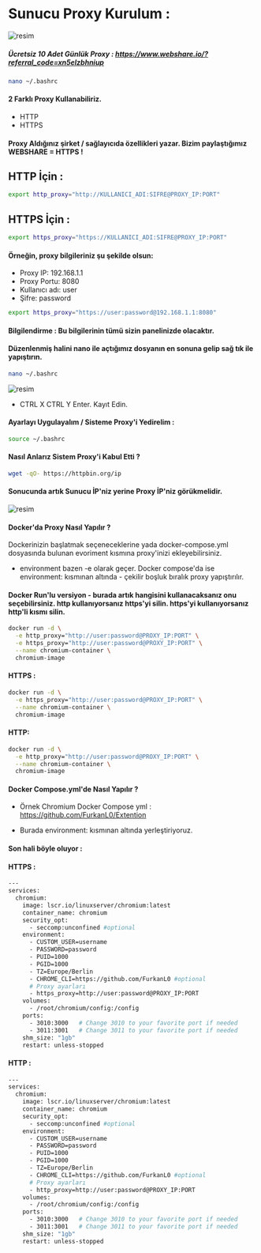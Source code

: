 # Sunucu Proxy Kurulum : 


![resim](https://github.com/user-attachments/assets/26031c4a-46d9-4bbe-9814-ddce9baa480a)


##### Ücretsiz 10 Adet Günlük Proxy : https://www.webshare.io/?referral_code=xn5elzbhniup

```bash
nano ~/.bashrc
```

#### 2 Farklı Proxy Kullanabiliriz.

- HTTP
- HTTPS

#### Proxy Aldığınız şirket / sağlayıcıda özellikleri yazar. Bizim paylaştığımız WEBSHARE = HTTPS !

## HTTP İçin : 

```bash
export http_proxy="http://KULLANICI_ADI:SIFRE@PROXY_IP:PORT"
```

## HTTPS İçin : 

```bash
export https_proxy="https://KULLANICI_ADI:SIFRE@PROXY_IP:PORT"
```

#### Örneğin, proxy bilgileriniz şu şekilde olsun:

- Proxy IP: 192.168.1.1
- Proxy Portu: 8080
- Kullanıcı adı: user
- Şifre: password


```bash
export https_proxy="https://user:password@192.168.1.1:8080"
```

#### Bilgilendirme : Bu bilgilerinin tümü sizin panelinizde olacaktır. 

#### Düzenlenmiş halini nano ile açtığımız dosyanın en sonuna gelip sağ tık ile yapıştırın.

```bash
nano ~/.bashrc
``` 
![resim](https://github.com/user-attachments/assets/dabe4720-8ec7-42ae-85e0-4461c8d13a46)

- CTRL X CTRL Y Enter. Kayıt Edin.

#### Ayarlayı Uygulayalım / Sisteme Proxy'i Yedirelim : 

```bash
source ~/.bashrc
``` 

#### Nasıl Anlarız Sistem Proxy'i Kabul Etti ?

```bash
wget -qO- https://httpbin.org/ip
```

#### Sonucunda artık Sunucu İP'niz yerine Proxy İP'niz görükmelidir.

![resim](https://github.com/user-attachments/assets/c4b096e6-8f9f-4eef-bf95-99cd8a2777b8)


#### Docker'da Proxy Nasıl Yapılır ? 

Dockerinizin başlatmak seçeneceklerine yada docker-compose.yml dosyasında bulunan evoriment kısmına proxy'inizi ekleyebilirsiniz.

- environment bazen -e olarak geçer. Docker compose'da ise environment: kısmınan altında - çekilir boşluk bıralık proxy yapıştırılır.

#### Docker Run'lu versiyon - burada artık hangisini kullanacaksanız onu seçebilirsiniz. http kullanıyorsanız https'yi silin. https'yi kullanıyorsanız http'li kısmı silin.

```bash
docker run -d \
  -e http_proxy="http://user:password@PROXY_IP:PORT" \
  -e https_proxy="http://user:password@PROXY_IP:PORT" \
  --name chromium-container \
  chromium-image
```

#### HTTPS : 

```bash
docker run -d \
  -e https_proxy="http://user:password@PROXY_IP:PORT" \
  --name chromium-container \
  chromium-image
```

#### HTTP: 

```bash
docker run -d \
  -e http_proxy="http://user:password@PROXY_IP:PORT" \
  --name chromium-container \
  chromium-image
```


#### Docker Compose.yml'de Nasıl Yapılır ? 

- Örnek Chromium Docker Compose yml : https://github.com/FurkanL0/Extention

- Burada environment: kısmınan altında yerleştiriyoruz. 

#### Son hali böyle oluyor :

#### HTTPS : 

```bash
---
services:
  chromium:
    image: lscr.io/linuxserver/chromium:latest
    container_name: chromium
    security_opt:
      - seccomp:unconfined #optional
    environment:
      - CUSTOM_USER=username
      - PASSWORD=password
      - PUID=1000
      - PGID=1000
      - TZ=Europe/Berlin
      - CHROME_CLI=https://github.com/FurkanL0 #optional
      # Proxy ayarları
      - https_proxy=http://user:password@PROXY_IP:PORT
    volumes:
      - /root/chromium/config:/config
    ports:
      - 3010:3000   # Change 3010 to your favorite port if needed
      - 3011:3001   # Change 3011 to your favorite port if needed
    shm_size: "1gb"
    restart: unless-stopped
```

#### HTTP : 

```bash
---
services:
  chromium:
    image: lscr.io/linuxserver/chromium:latest
    container_name: chromium
    security_opt:
      - seccomp:unconfined #optional
    environment:
      - CUSTOM_USER=username
      - PASSWORD=password
      - PUID=1000
      - PGID=1000
      - TZ=Europe/Berlin
      - CHROME_CLI=https://github.com/FurkanL0 #optional
      # Proxy ayarları
      - http_proxy=http://user:password@PROXY_IP:PORT
    volumes:
      - /root/chromium/config:/config
    ports:
      - 3010:3000   # Change 3010 to your favorite port if needed
      - 3011:3001   # Change 3011 to your favorite port if needed
    shm_size: "1gb"
    restart: unless-stopped
```


